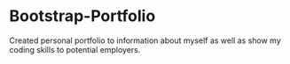 # Bootstrap-Portfolio
Created personal portfolio to information about myself as well as
show my coding skills to potential employers.